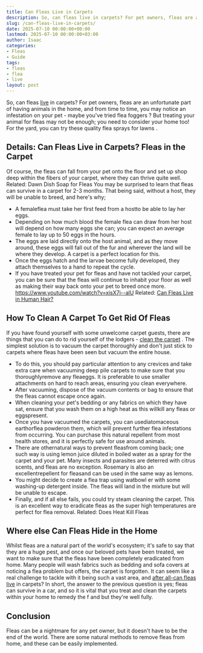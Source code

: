 ```yaml
---
title: Can Fleas Live in Carpets
description: So, can fleas live in carpets? For pet owners, fleas are an unfortunate part of having animals in the home, and from time to time, you may notice an...
slug: /can-fleas-live-in-carpets/
date: 2025-07-10 00:00:00+00:00
lastmod: 2025-07-10 00:00:00+03:00
author: Isaac
categories:
- Fleas
- Guide
tags:
- fleas
- flea
- live
layout: post
---
```

So, can fleas [live](https://pestpolicy.com/can-fleas-live-on-clothes/) in carpets? For pet owners, fleas are an unfortunate part of having animals in the home, and from time to time, you may notice an infestation on your pet - maybe you've tried
flea foggers
?
But treating your animal for fleas may not be enough; you need to consider your home too! For the yard, you can try these
quality flea sprays for lawns
.

## Details: Can Fleas Live in Carpets? Fleas in the Carpet
Of course, the fleas can fall from your pet onto the floor and set up shop deep within the fibers of your carpet, where they can thrive quite well.
Related:
Dawn Dish Soap for Fleas
You may be surprised to learn that fleas can survive in a carpet for 2-3 months. That being said, without a host, they will be unable to breed, and here's why;
- A femaleflea must take her first feed from a hostto be able to lay her eggs.
- Depending on how much blood the female flea can draw from her host will depend on how many eggs she can; you can expect an average female to lay up to 50 eggs in the hours.
- The eggs are laid directly onto the host animal, and as they move around, these eggs will fall out of the fur and wherever the land will be where they develop. A carpet is a perfect location for this.
- Once the eggs hatch and the larvae become fully developed, they attach themselves to a hand to repeat the cycle.
- If you have treated your pet for fleas and have not tackled your carpet, you can be sure that the fleas will continue to inhabit your floor as well as making their way back onto your pet to breed once more.
https://www.youtube.com/watch?v=xisX7j--alU
Related:
[Can Fleas Live in Human Hair?](https://pestpolicy.com/can-fleas-live-in-human-hair/)
## How To Clean A Carpet To Get Rid Of Fleas
If you have found yourself with some unwelcome carpet guests, there are things that you can do to rid yourself of the lodgers -
[clean the carpet](https://www.wikihow.com/Get-Rid-of-Fleas-in-Carpets)
.
The simplest solution is to vacuum the carpet thoroughly and don't just stick to carpets where
fleas have been seen but vacuum
the entire house.
- To do this, you should pay particular attention to any crevices and take extra care when vacuuming deep pile carpets to make sure that you thoroughlyremove any fleaeggs. It is preferable to use smaller attachments on hard to reach areas, ensuring you clean everywhere.
- After vacuuming, dispose of the vacuum contents or bag to ensure that the fleas cannot escape once again.
- When cleaning your pet's bedding or any fabrics on which they have sat, ensure that you wash them on a high heat as this willkill any fleas or eggspresent.
- Once you have vacuumed the carpets, you can usediatomaceous earthorflea powderon them, which will prevent further flea infestations from occurring. You can purchase this natural repellent from most health stores, and it is perfectly safe for use around animals.
- There are othernatural ways to prevent fleasfrom coming back; one such way is using lemon juice diluted in boiled water as a spray for the carpet and your pet. Many insects and parasites are deterred with citrus scents, and fleas are no exception. Rosemary is also an excellentrepellent for fleasand can be used in the same way as lemons.
- You might decide to create a flea trap using watbowl er with some washing-up detergent inside. The fleas will land in the mixture but will be unable to escape.
- Finally, and if all else fails, you could try steam cleaning the carpet. This is an excellent way to eradicate fleas as the super high temperatures are perfect for flea removal.
Related:
Does Heat Kill Fleas
## Where else Can Fleas Hide in the Home
Whilst
fleas are a natural
part of the world's ecosystem; it's safe to say that they are a huge pest, and once our beloved pets have been treated, we want to make sure that the fleas have been completely eradicated from home.
Many people will wash fabrics such as
bedding and sofa covers at noticing a flea
problem but offers, the carpet is forgotten. It can seem like a real challenge to tackle with it being such a vast area, and
[after all-can fleas live](https://pestpolicy.com/can-fleas-live-on-clothes/)
in carpets?
In short, the answer to the previous question is yes; fleas can survive in a car, and so it is vital that you treat and clean the carpets within your
home to remedy
the f and but they're well fully.
## Conclusion
Fleas can be a nightmare for any pet owner, but it doesn't have to be the end of the world. There are some
natural methods to remove fleas
from home, and these can be easily implemented.